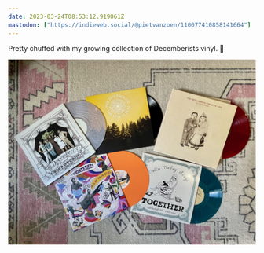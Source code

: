 ```yaml
---
date: 2023-03-24T08:53:12.919061Z
mastodon: ["https://indieweb.social/@pietvanzoen/110077410858141664"]
---
```

Pretty chuffed with my growing collection of Decemberists vinyl. 🌈 

![Decemberists records in various colors. Picaresque, The King is Dead, The Crane Wife, I’ll be your girl, and Colin Meloy Sings Together](/media/71DC46DA-4D5F-4FD1-99DA-8DE14CBC305A.jpeg)
